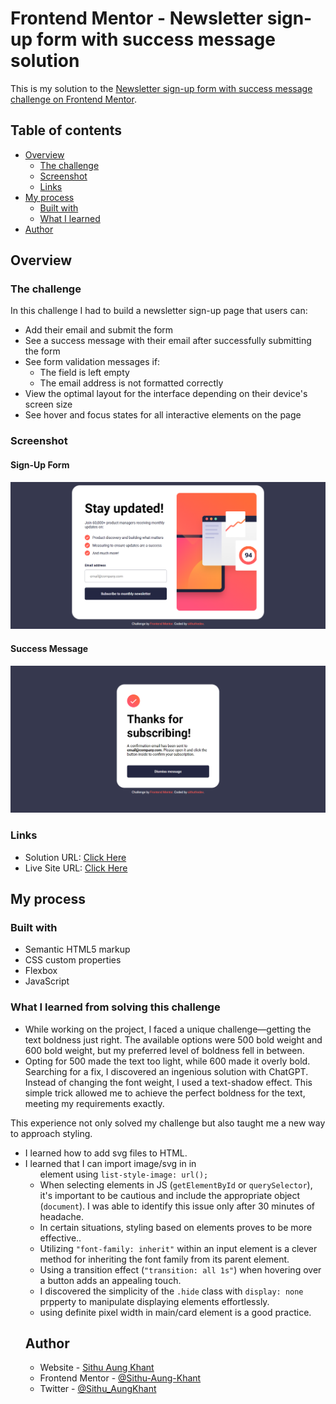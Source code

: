 # Frontend Mentor - Newsletter sign-up form with success message solution

This is my solution to the [Newsletter sign-up form with success message challenge on Frontend Mentor](https://www.frontendmentor.io/challenges/newsletter-signup-form-with-success-message-3FC1AZbNrv).

## Table of contents

- [Overview](#overview)
  - [The challenge](#the-challenge)
  - [Screenshot](#screenshot)
  - [Links](#links)
- [My process](#my-process)
  - [Built with](#built-with)
  - [What I learned](#what-i-learned)
- [Author](#author)

## Overview

### The challenge

In this challenge I had to build a newsletter sign-up page that users can:

- Add their email and submit the form
- See a success message with their email after successfully submitting the form
- See form validation messages if:
  - The field is left empty
  - The email address is not formatted correctly
- View the optimal layout for the interface depending on their device's screen size
- See hover and focus states for all interactive elements on the page

### Screenshot

#### Sign-Up Form
![](./assets/screenshots/1.png)

#### Success Message
![](./assets/screenshots/4.png)

### Links

- Solution URL: [Click Here](https://www.frontendmentor.io/solutions/newsletter-signup-form-challenge-vonmhJ4xvg)
- Live Site URL: [Click Here](https://newsletter-signup-page-by-sithuthedev.netlify.app/)

## My process

### Built with

- Semantic HTML5 markup
- CSS custom properties
- Flexbox
- JavaScript

### What I learned from solving this challenge

- While working on the project, I faced a unique challenge—getting the text boldness just right. The available options were 500 bold weight and 600 bold weight, but my preferred level of boldness fell in between.
- Opting for 500 made the text too light, while 600 made it overly bold. Searching for a fix, I discovered an ingenious solution with ChatGPT. Instead of changing the font weight, I used a text-shadow effect. This simple trick allowed me to achieve the perfect boldness for the text, meeting my requirements exactly.

This experience not only solved my challenge but also taught me a new way to approach styling.

- I learned how to add svg files to HTML.
- I learned that I can import image/svg in in <ul> element using ```list-style-image: url(); ```
- When selecting elements in JS (```getElementById``` or ```querySelector```), it's important to be cautious and include the appropriate object (```document```). I was able to identify this issue only after 30 minutes of headache.
- In certain situations, styling based on elements proves to be more effective..
- Utilizing ```"font-family: inherit"``` within an input element is a clever method for inheriting the font family from its parent element.
- Using a transition effect (```"transition: all 1s"```) when hovering over a button adds an appealing touch.
- I discovered the simplicity of the ```.hide``` class with ```display: none``` prpperty to manipulate displaying elements effortlessly.
- using definite pixel width in main/card element is a good practice.

## Author

- Website - [Sithu Aung Khant](https://www.your-site.com)
- Frontend Mentor - [@Sithu-Aung-Khant](https://www.frontendmentor.io/profile/Sithu-Aung-Khant)
- Twitter - [@Sithu_AungKhant](https://twitter.com/Sithu_AungKhant)